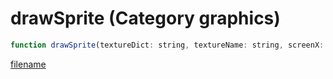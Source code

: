# drawSprite (Category graphics)

```js
function drawSprite(textureDict: string, textureName: string, screenX: number, screenY: number, width: number, height: number, heading: number, red: int, green: int, blue: int, alpha: int): void
```

[filename](drawSprite_m.md ':include')
